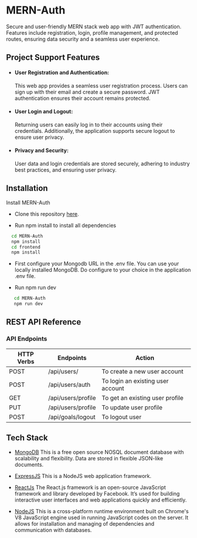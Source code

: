 # MERN-Auth

Secure and user-friendly MERN stack web app with JWT authentication. Features include registration, login, profile management, and protected routes, ensuring data security and a seamless user experience.

## Project Support Features

- #### User Registration and Authentication:

  This web app provides a seamless user registration process. Users can sign up with their email and create a secure password. JWT authentication ensures their account remains protected.

- #### User Login and Logout:

  Returning users can easily log in to their accounts using their credentials. Additionally, the application supports secure logout to ensure user privacy.

- #### Privacy and Security:
  User data and login credentials are stored securely, adhering to industry best practices, and ensuring user privacy.

## Installation

Install MERN-Auth

- Clone this repository [here](https://github.com/soham-basak/MERN-STACK-GOALS-APP.git).

- Run npm install to install all dependencies

```bash
  cd MERN-Auth
  npm install
  cd frontend
  npm install
```

- First configure your Mongodb URL in the .env file. You can use your locally installed MongoDB. Do configure to your choice in the application .env file.

- Run npm run dev

```bash
   cd MERN-Auth
   npm run dev
```

## REST API Reference

### API Endpoints

| HTTP Verbs | Endpoints          | Action                            |
| ---------- | ------------------ | --------------------------------- |
| POST       | /api/users/        | To create a new user account      |
| POST       | /api/users/auth    | To login an existing user account |
| GET        | /api/users/profile | To get an existing user profile   |
| PUT        | /api/users/profile | To update user profile            |
| POST       | /api/goals/logout  | To logout user                    |

## Tech Stack

- [MongoDB](https://www.mongodb.com/) This is a free open source NOSQL document database with scalability and flexibility. Data are stored in flexible JSON-like documents.

- [ExpressJS](https://www.expresjs.org/) This is a NodeJS web application framework.

- [ReactJs](https://legacy.reactjs.org/) The React.js framework is an open-source JavaScript framework and library developed by Facebook. It’s used for building interactive user interfaces and web applications quickly and efficiently.

- [NodeJS](https://nodejs.org/) This is a cross-platform runtime environment built on Chrome's V8 JavaScript engine used in running JavaScript codes on the server. It allows for installation and managing of dependencies and communication with databases.
